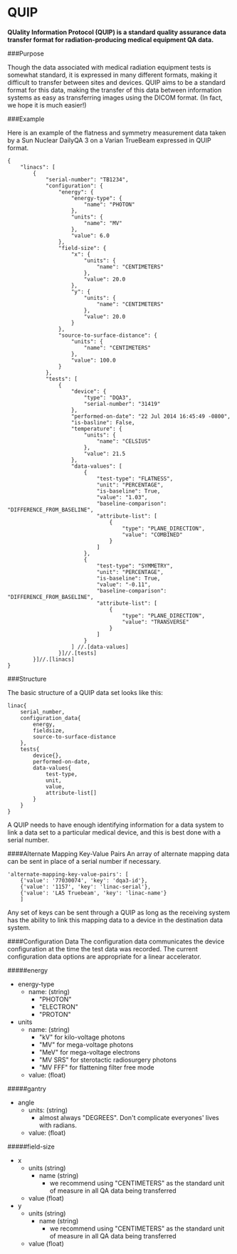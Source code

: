 QUIP
====

**QUality Information Protocol (QUIP) is a standard quality assurance data transfer format for radiation-producing medical equipment QA data.**

###Purpose

Though the data associated with medical radiation equipment tests is somewhat standard, it is expressed in many different formats, making it difficult to transfer between sites and devices. QUIP aims to be a standard format for this data, making the transfer of this data between information systems as easy as transferring images using the DICOM format. (In fact, we hope it is much easier!)


###Example

Here is an example of the flatness and symmetry measurement data taken by a Sun Nuclear DailyQA 3 on a Varian TrueBeam expressed in QUIP format.

```
{
    "linacs": [
        {
            "serial-number": "TB1234",
            "configuration": {
                "energy": {
                    "energy-type": {
                        "name": "PHOTON"
                    },
                    "units": {
                        "name": "MV"
                    },
                    "value": 6.0
                },
                "field-size": {
                    "x": {
                        "units": {
                            "name": "CENTIMETERS"
                        },
                        "value": 20.0
                    },
                    "y": {
                        "units": {
                            "name": "CENTIMETERS"
                        },
                        "value": 20.0
                    }
                },
                "source-to-surface-distance": {
                    "units": {
                        "name": "CENTIMETERS"
                    },
                    "value": 100.0
                }
            },
            "tests": [
                {
                    "device": {
                        "type": "DQA3",
                        "serial-number": "31419"
                    },
                    "performed-on-date": "22 Jul 2014 16:45:49 -0800",
                    "is-basline": False,
                    "temperature": {
                        "units": {
                            "name": "CELSIUS"
                        },
                        "value": 21.5
                    },
                    "data-values": [
                        {
                            "test-type": "FLATNESS",
                            "unit": "PERCENTAGE",
                            "is-baseline": True,
                            "value": "1.03",
                            "baseline-comparison": "DIFFERENCE_FROM_BASELINE",
                            "attribute-list": [
                                {
                                    "type": "PLANE_DIRECTION",
                                    "value": "COMBINED"
                                }
                            ]
                        },
                        {
                            "test-type": "SYMMETRY",
                            "unit": "PERCENTAGE",
                            "is-baseline": True,
                            "value": "-0.11",
                            "baseline-comparison": "DIFFERENCE_FROM_BASELINE",
                            "attribute-list": [
                                {
                                    "type": "PLANE_DIRECTION",
                                    "value": "TRANSVERSE"
                                }
                            ]
                        }
                    ] //.[data-values]
                }]//.[tests]
        }]//.[linacs]
}
```

###Structure

The basic structure of a QUIP data set looks like this:

```
linac{
	serial_number,
	configuration_data{
		energy,
		fieldsize,
		source-to-surface-distance
	},
	tests{
		device{},
		performed-on-date,
		data-values{
			test-type,
			unit,
			value,
			attribute-list[]
		}
	}
}
```

A QUIP needs to have enough identifying information for a data system to link a data set to a particular medical device, and this is best done with a serial number. 

####Alternate Mapping Key-Value Pairs
An array of alternate mapping data can be sent in place of a serial number if necessary.

```
'alternate-mapping-key-value-pairs': [
	{'value': '77030074', 'key': 'dqa3-id'},
	{'value': '1157', 'key': 'linac-serial'},
	{'value': 'LA5 Truebeam', 'key': 'linac-name'}
	]
```

Any set of keys can be sent through a QUIP as long as the receiving system has the ability to link this mapping data to a device in the destination data system.


####Configuration Data
The configuration data communicates the device configuration at the time the test data was recorded. The current configuration data options are appropriate for a linear accelerator.

#####energy
* energy-type
  * name: (string)
    * "PHOTON"
    * "ELECTRON"
    * "PROTON"
* units
  * name: (string)
    * "kV" for kilo-voltage photons
    * "MV" for mega-voltage photons
    * "MeV" for mega-voltage electrons
    * "MV SRS" for sterotactic radiosurgery photons
    * "MV FFF" for flattening filter free mode
  * value: (float)

#####gantry
* angle
  * units: (string)
    * almost always "DEGREES". Don't complicate everyones' lives with radians.
  * value: (float)

#####field-size
* x
  * units (string)
    * name (string)
      * we recommend using "CENTIMETERS" as the standard unit of measure in all QA data being transferred
  * value (float)
* y
  * units (string)
    * name (string)
      * we recommend using "CENTIMETERS" as the standard unit of measure in all QA data being transferred
  * value (float)

















